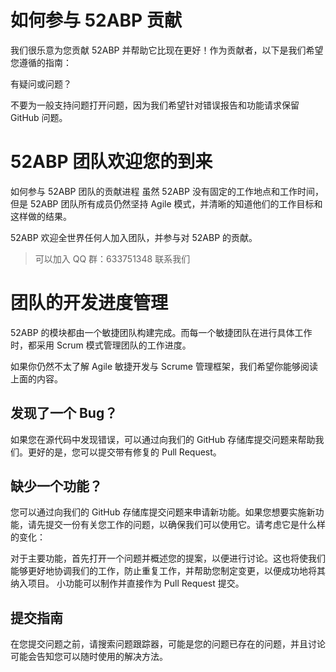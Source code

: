 # 如何参与 52ABP 贡献

我们很乐意为您贡献 52ABP 并帮助它比现在更好！作为贡献者，以下是我们希望您遵循的指南：

有疑问或问题？

不要为一般支持问题打开问题，因为我们希望针对错误报告和功能请求保留 GitHub 问题。

# 52ABP 团队欢迎您的到来

如何参与 52ABP 团队的贡献进程
虽然 52ABP 没有固定的工作地点和工作时间，但是 52ABP 团队所有成员仍然坚持 Agile 模式，并清晰的知道他们的工作目标和这样做的结果。

52ABP 欢迎全世界任何人加入团队，并参与对 52ABP 的贡献。

> 可以加入 QQ 群：633751348 联系我们

# 团队的开发进度管理

52ABP 的模块都由一个敏捷团队构建完成。而每一个敏捷团队在进行具体工作时，都采用 Scrum 模式管理团队的工作进度。

如果你仍然不太了解 Agile 敏捷开发与 Scrume 管理框架，我们希望你能够阅读上面的内容。

## 发现了一个 Bug？

如果您在源代码中发现错误，可以通过向我们的 GitHub 存储库提交问题来帮助我们。更好的是，您可以提交带有修复的 Pull Request。

## 缺少一个功能？

您可以通过向我们的 GitHub 存储库提交问题来申请新功能。如果您想要实施新功能，请先提交一份有关您工作的问题，以确保我们可以使用它。请考虑它是什么样的变化：

对于主要功能，首先打开一个问题并概述您的提案，以便进行讨论。这也将使我们能够更好地协调我们的工作，防止重复工作，并帮助您制定变更，以便成功地将其纳入项目。
小功能可以制作并直接作为 Pull Request 提交。

## 提交指南

在您提交问题之前，请搜索问题跟踪器，可能是您的问题已存在的问题，并且讨论可能会告知您可以随时使用的解决方法。
